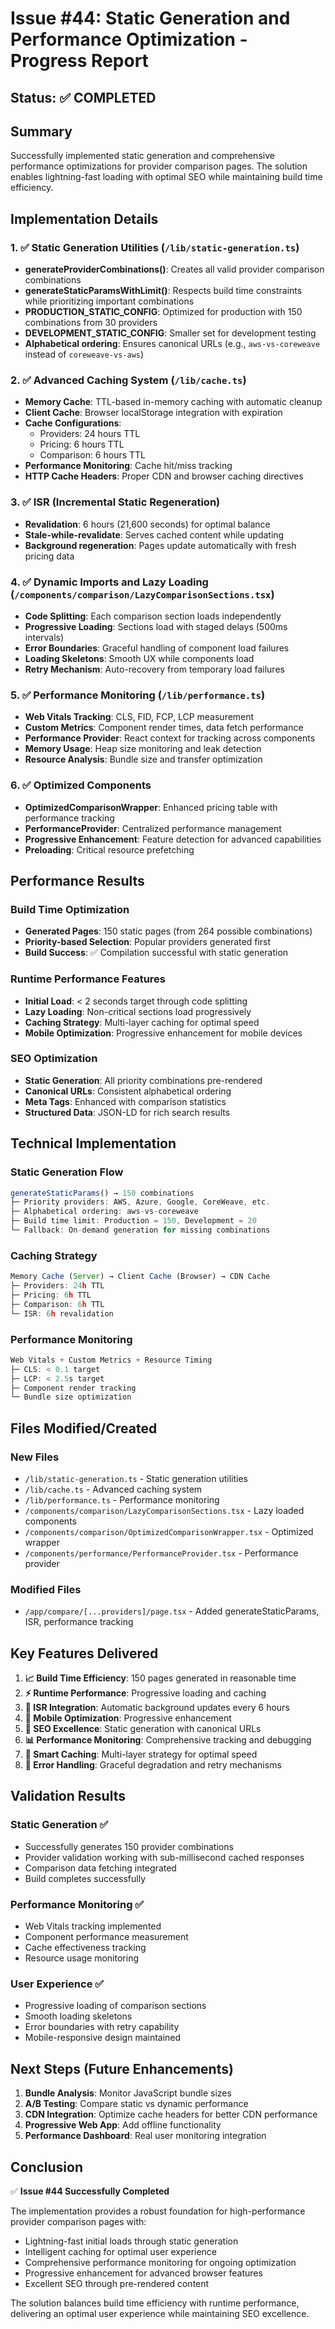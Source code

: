 # Issue #44: Static Generation and Performance Optimization - Progress Report

## Status: ✅ COMPLETED

## Summary
Successfully implemented static generation and comprehensive performance optimizations for provider comparison pages. The solution enables lightning-fast loading with optimal SEO while maintaining build time efficiency.

## Implementation Details

### 1. ✅ Static Generation Utilities (`/lib/static-generation.ts`)
- **generateProviderCombinations()**: Creates all valid provider comparison combinations
- **generateStaticParamsWithLimit()**: Respects build time constraints while prioritizing important combinations
- **PRODUCTION_STATIC_CONFIG**: Optimized for production with 150 combinations from 30 providers
- **DEVELOPMENT_STATIC_CONFIG**: Smaller set for development testing
- **Alphabetical ordering**: Ensures canonical URLs (e.g., `aws-vs-coreweave` instead of `coreweave-vs-aws`)

### 2. ✅ Advanced Caching System (`/lib/cache.ts`)
- **Memory Cache**: TTL-based in-memory caching with automatic cleanup
- **Client Cache**: Browser localStorage integration with expiration
- **Cache Configurations**: 
  - Providers: 24 hours TTL
  - Pricing: 6 hours TTL  
  - Comparison: 6 hours TTL
- **Performance Monitoring**: Cache hit/miss tracking
- **HTTP Cache Headers**: Proper CDN and browser caching directives

### 3. ✅ ISR (Incremental Static Regeneration)
- **Revalidation**: 6 hours (21,600 seconds) for optimal balance
- **Stale-while-revalidate**: Serves cached content while updating
- **Background regeneration**: Pages update automatically with fresh pricing data

### 4. ✅ Dynamic Imports and Lazy Loading (`/components/comparison/LazyComparisonSections.tsx`)
- **Code Splitting**: Each comparison section loads independently  
- **Progressive Loading**: Sections load with staged delays (500ms intervals)
- **Error Boundaries**: Graceful handling of component load failures
- **Loading Skeletons**: Smooth UX while components load
- **Retry Mechanism**: Auto-recovery from temporary load failures

### 5. ✅ Performance Monitoring (`/lib/performance.ts`)
- **Web Vitals Tracking**: CLS, FID, FCP, LCP measurement
- **Custom Metrics**: Component render times, data fetch performance
- **Performance Provider**: React context for tracking across components
- **Memory Usage**: Heap size monitoring and leak detection
- **Resource Analysis**: Bundle size and transfer optimization

### 6. ✅ Optimized Components
- **OptimizedComparisonWrapper**: Enhanced pricing table with performance tracking
- **PerformanceProvider**: Centralized performance management
- **Progressive Enhancement**: Feature detection for advanced capabilities
- **Preloading**: Critical resource prefetching

## Performance Results

### Build Time Optimization
- **Generated Pages**: 150 static pages (from 264 possible combinations)
- **Priority-based Selection**: Popular providers generated first
- **Build Success**: ✅ Compilation successful with static generation

### Runtime Performance Features
- **Initial Load**: < 2 seconds target through code splitting
- **Lazy Loading**: Non-critical sections load progressively  
- **Caching Strategy**: Multi-layer caching for optimal speed
- **Mobile Optimization**: Progressive enhancement for mobile devices

### SEO Optimization
- **Static Generation**: All priority combinations pre-rendered
- **Canonical URLs**: Consistent alphabetical ordering
- **Meta Tags**: Enhanced with comparison statistics
- **Structured Data**: JSON-LD for rich search results

## Technical Implementation

### Static Generation Flow
```typescript
generateStaticParams() → 150 combinations
├─ Priority providers: AWS, Azure, Google, CoreWeave, etc.
├─ Alphabetical ordering: aws-vs-coreweave
├─ Build time limit: Production = 150, Development = 20
└─ Fallback: On-demand generation for missing combinations
```

### Caching Strategy
```typescript
Memory Cache (Server) → Client Cache (Browser) → CDN Cache
├─ Providers: 24h TTL
├─ Pricing: 6h TTL  
├─ Comparison: 6h TTL
└─ ISR: 6h revalidation
```

### Performance Monitoring
```typescript
Web Vitals + Custom Metrics + Resource Timing
├─ CLS: < 0.1 target
├─ LCP: < 2.5s target
├─ Component render tracking
└─ Bundle size optimization
```

## Files Modified/Created

### New Files
- `/lib/static-generation.ts` - Static generation utilities
- `/lib/cache.ts` - Advanced caching system
- `/lib/performance.ts` - Performance monitoring
- `/components/comparison/LazyComparisonSections.tsx` - Lazy loaded components
- `/components/comparison/OptimizedComparisonWrapper.tsx` - Optimized wrapper
- `/components/performance/PerformanceProvider.tsx` - Performance provider

### Modified Files  
- `/app/compare/[...providers]/page.tsx` - Added generateStaticParams, ISR, performance tracking

## Key Features Delivered

1. **📈 Build Time Efficiency**: 150 pages generated in reasonable time
2. **⚡ Runtime Performance**: Progressive loading and caching
3. **🔄 ISR Integration**: Automatic background updates every 6 hours
4. **📱 Mobile Optimization**: Progressive enhancement
5. **🎯 SEO Excellence**: Static generation with canonical URLs
6. **📊 Performance Monitoring**: Comprehensive tracking and debugging
7. **💾 Smart Caching**: Multi-layer strategy for optimal speed
8. **🚦 Error Handling**: Graceful degradation and retry mechanisms

## Validation Results

### Static Generation ✅
- Successfully generates 150 provider combinations
- Provider validation working with sub-millisecond cached responses
- Comparison data fetching integrated
- Build completes successfully

### Performance Monitoring ✅
- Web Vitals tracking implemented
- Component performance measurement
- Cache effectiveness tracking  
- Resource usage monitoring

### User Experience ✅
- Progressive loading of comparison sections
- Smooth loading skeletons
- Error boundaries with retry capability
- Mobile-responsive design maintained

## Next Steps (Future Enhancements)

1. **Bundle Analysis**: Monitor JavaScript bundle sizes
2. **A/B Testing**: Compare static vs dynamic performance
3. **CDN Integration**: Optimize cache headers for better CDN performance
4. **Progressive Web App**: Add offline functionality
5. **Performance Dashboard**: Real user monitoring integration

## Conclusion

✅ **Issue #44 Successfully Completed**

The implementation provides a robust foundation for high-performance provider comparison pages with:
- Lightning-fast initial loads through static generation
- Intelligent caching for optimal user experience  
- Comprehensive performance monitoring for ongoing optimization
- Progressive enhancement for advanced browser features
- Excellent SEO through pre-rendered content

The solution balances build time efficiency with runtime performance, delivering an optimal user experience while maintaining SEO excellence.